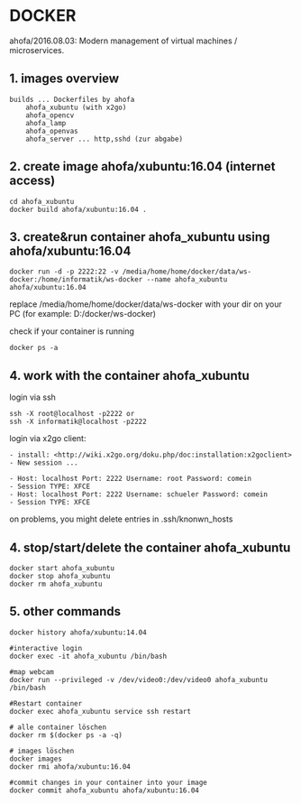 # DOCKER
ahofa/2016.08.03: Modern management of virtual machines / microservices.

## 1. images overview
```
builds ... Dockerfiles by ahofa
	ahofa_xubuntu (with x2go)
	ahofa_opencv
	ahofa_lamp
	ahofa_openvas
	ahofa_server ... http,sshd (zur abgabe)
```


## 2. create image ahofa/xubuntu:16.04 (internet access)
```
cd ahofa_xubuntu
docker build ahofa/xubuntu:16.04 .
```

## 3. create&run container ahofa_xubuntu using ahofa/xubuntu:16.04
```
docker run -d -p 2222:22 -v /media/home/home/docker/data/ws-docker:/home/informatik/ws-docker --name ahofa_xubuntu ahofa/xubuntu:16.04
```
replace /media/home/home/docker/data/ws-docker with your dir on your PC (for example: D:/docker/ws-docker)

check if your container is running
```
docker ps -a
```


## 4. work with the container ahofa_xubuntu

login via ssh
```
ssh -X root@localhost -p2222 or
ssh -X informatik@localhost -p2222
```

login via x2go client:
```
- install: <http://wiki.x2go.org/doku.php/doc:installation:x2goclient>
- New session ...

- Host: localhost Port: 2222 Username: root Password: comein
- Session TYPE: XFCE
- Host: localhost Port: 2222 Username: schueler Password: comein
- Session TYPE: XFCE
```

on problems, you might delete entries in .ssh/knonwn_hosts


## 4. stop/start/delete the container ahofa_xubuntu
```
docker start ahofa_xubuntu
docker stop ahofa_xubuntu
docker rm ahofa_xubuntu
```

## 5. other commands

```
docker history ahofa/xubuntu:14.04

#interactive login
docker exec -it ahofa_xubuntu /bin/bash

#map webcam
docker run --privileged -v /dev/video0:/dev/video0 ahofa_xubuntu /bin/bash

#Restart container
docker exec ahofa_xubuntu service ssh restart

# alle container löschen
docker rm $(docker ps -a -q)

# images löschen
docker images
docker rmi ahofa/xubuntu:16.04

#commit changes in your container into your image
docker commit ahofa_xubuntu ahofa/xubuntu:16.04

```
